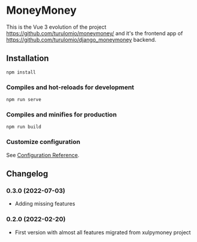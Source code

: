 # MoneyMoney 

This is the Vue 3 evolution of the project https://github.com/turulomio/moneymoney/ and it's the frontend app of  https://github.com/turulomio/django_moneymoney backend.

## Installation
```
npm install
```

### Compiles and hot-reloads for development
```
npm run serve
```

### Compiles and minifies for production
```
npm run build
```


### Customize configuration

See [Configuration Reference](https://vitejs.dev/config/).

## Changelog

### 0.3.0 (2022-07-03)
- Adding missing features

### 0.2.0 (2022-02-20)
- First version with almost all features migrated from xulpymoney project

